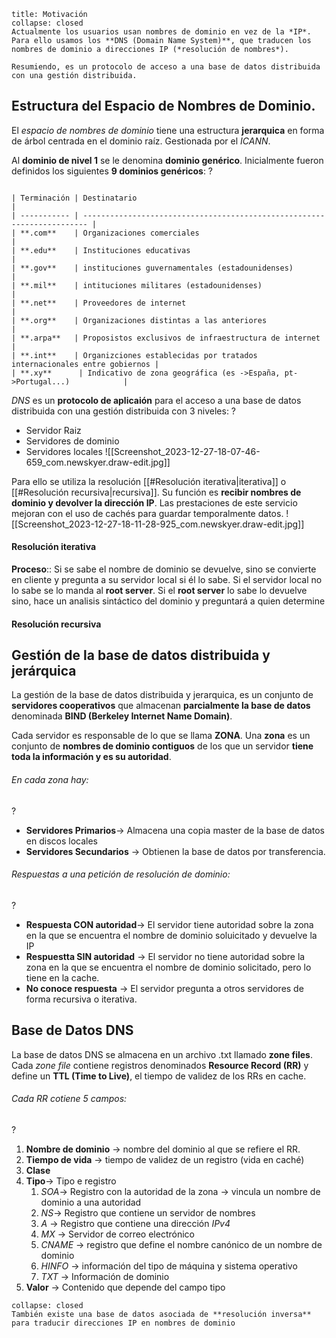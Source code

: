 ```ad-abstract
title: Motivación
collapse: closed
Actualmente los usuarios usan nombres de dominio en vez de la *IP*. Para ello usamos los **DNS (Domain Name System)**, que traducen los nombres de dominio a direcciones IP (*resolución de nombres*).

Resumiendo, es un protocolo de acceso a una base de datos distribuida con una gestión distribuida.
```
## Estructura del Espacio de Nombres de Dominio.

El *espacio de nombres de dominio* tiene una estructura **jerarquica** en forma de árbol centrada en el dominio raíz. Gestionada por el *ICANN*. 

Al **dominio de nivel 1** se le denomina **dominio genérico**. Inicialmente fueron definidos los siguientes **9 dominios genéricos**:
?
```ad-important

| Terminación | Destinatario                                                            |
| ----------- | ----------------------------------------------------------------------- |
| **.com**    | Organizaciones comerciales                                              |
| **.edu**    | Instituciones educativas                                                |
| **.gov**    | instituciones guvernamentales (estadounidenses)                         |
| **.mil**    | intituciones militares (estadounidenses)                                |
| **.net**    | Proveedores de internet                                                 |
| **.org**    | Organizaciones distintas a las anteriores                               |
| **.arpa**   | Proposistos exclusivos de infraestructura de internet                   |
| **.int**    | Organizciones establecidas por tratados internacionales entre gobiernos |
| **.xy**      | Indicativo de zona geográfica (es ->España, pt->Portugal...)            |

```

*DNS* es un **protocolo de aplicaión** para el acceso a una base de datos distribuida con una gestión distribuida con 3 niveles:
?
-  Servidor Raiz
-  Servidores de dominio
- Servidores locales
![[Screenshot_2023-12-27-18-07-46-659_com.newskyer.draw-edit.jpg]]

Para ello se utiliza la resolución [[#Resolución iterativa|iterativa]] o [[#Resolución recursiva|recursiva]]. Su función es **recibir nombres de dominio y devolver la dirección IP**. Las prestaciones de este servicio mejoran con el uso de cachés para guardar temporalmente datos.
![[Screenshot_2023-12-27-18-11-28-925_com.newskyer.draw-edit.jpg]]

#### Resolución iterativa
**Proceso**:: Si se sabe el nombre de dominio se devuelve, sino se convierte en cliente y pregunta a su servidor local si él lo sabe. Si el servidor local no lo sabe se lo manda al **root server**. Si el **root server** lo sabe lo devuelve sino, hace un analisis sintáctico del dominio y preguntará a quien determine


#### Resolución recursiva



## Gestión de la base de datos distribuida y jerárquica

La gestión de la base de datos distribuida y jerarquica, es un conjunto de **servidores cooperativos** que almacenan **parcialmente la base de datos** denominada **BIND (Berkeley Internet Name Domain)**. <!--SR:!2000-01-01,1,250!2024-02-05,1,232!2000-01-01,1,250-->

Cada servidor es responsable de lo que se llama **ZONA**. Una **zona** es un conjunto de **nombres de dominio contiguos** de los que un servidor **tiene toda la información y es su autoridad**. <!--SR:!2000-01-01,1,250!2024-02-07,4,270!2000-01-01,1,250!2024-02-06,3,250-->

###### En cada zona hay:
?
- **Servidores Primarios**-> Almacena una copia master de la base de datos en discos locales
- **Servidores Secundarios** -> Obtienen la base de datos por transferencia.

###### Respuestas a una petición de resolución de dominio:
?
- **Respuesta CON autoridad**-> El servidor tiene autoridad sobre la zona en la que se encuentra el nombre de dominio soluicitado y devuelve la IP
- **Respuestta SIN autoridad** -> El servidor no tiene autoridad sobre la zona en la que se encuentra el nombre de dominio solicitado, pero lo tiene en la cache.
- **No conoce respuesta** -> El servidor pregunta a otros servidores de forma recursiva o iterativa.

## Base de Datos DNS

La base de datos DNS se almacena en un archivo .txt llamado **zone files**. Cada *zone file* contiene registros denominados **Resource Record (RR)** y define un **TTL (Time to Live)**, el tiempo de validez de los RRs en cache.

###### Cada RR cotiene 5 campos:
?
1. **Nombre de dominio** -> nombre del dominio al que se refiere el RR.
2. **Tiempo de vida** -> tiempo de validez de un registro (vida en caché)
3. **Clase**
4. **Tipo**-> Tipo e registro
	1. *SOA*-> Registro con la autoridad de la zona -> vincula un nombre de dominio a una autoridad
	2. *NS*-> Registro que contiene un servidor de nombres
	3. *A* -> Registro que contiene una dirección *IPv4*
	4. *MX* -> Servidor de correo electrónico
	5. *CNAME* -> registro que define el nombre canónico de un nombre de dominio
	6. *HINFO* -> información del tipo de máquina y sistema operativo
	7. *TXT* -> Información de dominio
5. **Valor** -> Contenido que depende del campo tipo

```ad-seealso
collapse: closed
También existe una base de datos asociada de **resolución inversa** para traducir direcciones IP en nombres de dominio
```

